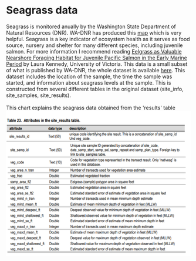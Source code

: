 # Seagrass data

Seagrass is monitored anually by the Washington State Department of Natural Resources (DNR). WA-DNR has produced this [map](https://www.arcgis.com/apps/webappviewer/index.html?id=83b8389234454abc8725827b49272a31) which is very helpful. Seagrass is a key indicator of ecosystem health as it serves as food source, nursery and shelter for many different species, including juvenile salmon. For more information I recommend reading [Eelgrass as Valuable Nearshore Foraging Habitat for Juvenile Pacific Salmon in the Early Marine Period](https://dspace.library.uvic.ca/handle/1828/7683) by Laura Kennedy, University of Victoria. This data is a small subset of what is published by WA-DNR, the whole dataset is available [here](https://data-wadnr.opendata.arcgis.com/search?groupIds=6156be63723248acb386917641ff397f&q=puget%20sound%20seagrass%20monitoring%20complete%20download). This dataset includes the location of the sample, the time the sample was started, and information about seagrass levels at the sample. This is constructed from several different tables in the original dataset (site_info, site_samples, site_results).\
\
This chart explains the seagrass data obtained from the 'results' table
\
![Seagrass Variable Dictionary](results_table.png)

